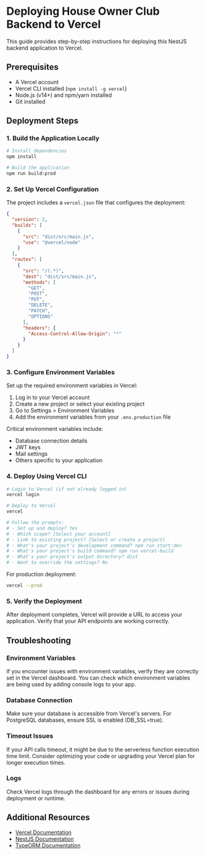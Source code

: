 # Deploying House Owner Club Backend to Vercel

This guide provides step-by-step instructions for deploying this NestJS backend application to Vercel.

## Prerequisites

- A Vercel account
- Vercel CLI installed (`npm install -g vercel`)
- Node.js (v14+) and npm/yarn installed
- Git installed

## Deployment Steps

### 1. Build the Application Locally

```bash
# Install dependencies
npm install

# Build the application
npm run build:prod
```

### 2. Set Up Vercel Configuration

The project includes a `vercel.json` file that configures the deployment:

```json
{
  "version": 2,
  "builds": [
    {
      "src": "dist/src/main.js",
      "use": "@vercel/node"
    }
  ],
  "routes": [
    {
      "src": "/(.*)",
      "dest": "dist/src/main.js",
      "methods": [
        "GET",
        "POST",
        "PUT",
        "DELETE",
        "PATCH",
        "OPTIONS"
      ],
      "headers": {
        "Access-Control-Allow-Origin": "*"
      }
    }
  ]
}
```

### 3. Configure Environment Variables

Set up the required environment variables in Vercel:

1. Log in to your Vercel account
2. Create a new project or select your existing project
3. Go to Settings > Environment Variables
4. Add the environment variables from your `.env.production` file

Critical environment variables include:
- Database connection details
- JWT keys
- Mail settings
- Others specific to your application

### 4. Deploy Using Vercel CLI

```bash
# Login to Vercel (if not already logged in)
vercel login

# Deploy to Vercel
vercel

# Follow the prompts:
# - Set up and deploy? Yes
# - Which scope? [Select your account]
# - Link to existing project? [Select or create a project]
# - What's your project's development command? npm run start:dev
# - What's your project's build command? npm run vercel-build
# - What's your project's output directory? dist
# - Want to override the settings? No
```

For production deployment:

```bash
vercel --prod
```

### 5. Verify the Deployment

After deployment completes, Vercel will provide a URL to access your application. Verify that your API endpoints are working correctly.

## Troubleshooting

### Environment Variables

If you encounter issues with environment variables, verify they are correctly set in the Vercel dashboard. You can check which environment variables are being used by adding console logs to your app.

### Database Connection

Make sure your database is accessible from Vercel's servers. For PostgreSQL databases, ensure SSL is enabled (DB_SSL=true).

### Timeout Issues

If your API calls timeout, it might be due to the serverless function execution time limit. Consider optimizing your code or upgrading your Vercel plan for longer execution times.

### Logs

Check Vercel logs through the dashboard for any errors or issues during deployment or runtime.

## Additional Resources

- [Vercel Documentation](https://vercel.com/docs)
- [NestJS Documentation](https://docs.nestjs.com/)
- [TypeORM Documentation](https://typeorm.io/) 